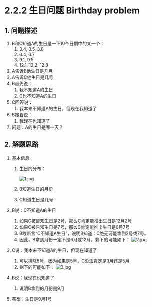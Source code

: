# 2.2.2 生日问题 Birthday problem

## 1. 问题描述

1. B和C知道A的生日是一下10个日期中的某一个：
    1. 3.4, 3.5, 3.8
    1. 6.4, 6.7
    1. 9.1, 9.5
    1. 12.1, 12.2, 12.8
1. A告诉B他生日是几月
1. A告诉C他生日是几号
1. B首先说：
    1. 我不知道A的生日
    1. C也不知道A的生日
1. C回答说：
    1. 我本来不知道A的生日，但现在我知道了
1. B接着说：
    1. 我现在也知道了
1. 问题：A的生日是哪一天？

## 2. 解题思路

1. 基本信息
    1. 生日的分布：

        ![1.jpg](https://i.loli.net/2019/01/27/5c4d621f9047a.jpg)

    1. B知道生日的月份
    1. C知道生日是几号
1. B说：C不知道A的生日
    1. 如果C被告知生日是2号，那么C肯定能推出生日是12月2号
    1. 如果C被告知生日是7号，那么C肯定能推出生日是6月7号
    1. B敢断言“C不知道A生日”，说明B知道：C绝无可能拿到2号或7号。
    1. 因此，B拿到月份一定不是6月或12月，剩下的可能如下：
        ![2.jpg](https://i.loli.net/2019/01/27/5c4d621fa23f7.jpg)

1. C说：我本来不知道A的生日，但现在知道了
    1. 可以排除5号，因为如果是5号，C没法肯定是3月还是5月
    1. 剩下的可能如下：
        ![3.jpg](https://i.loli.net/2019/01/27/5c4d621fa2ad5.jpg)

1. B说：我现在也知道了
    1. 说明B拿到的月份是9月
1. 答案：生日是9月1号

